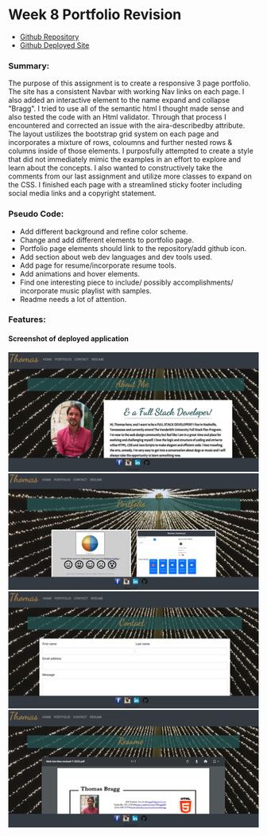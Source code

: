 # Week 8 Portfolio Revision


* [Github Repository](https://github.com/TBragg800/Week-8-Portfolio)
* [Github Deployed Site](https://tbragg800.github.io/Week-8-Portfolio/)

### Summary:
The purpose of this assignment is to create a responsive 3 page portfolio. The site has a consistent Navbar with working Nav links on each page. I also added an interactive element to the name expand and collapse "Bragg". I tried to use all of the semantic html I thought made sense and also tested the code with an Html validator. Through that process I encountered and corrected an issue with the aira-describedby attribute. The layout ustilizes the bootstrap grid system on each page and incorporates a mixture of rows, coloumns and further nested rows & columns inside of those elements. I purposfully attempted to create a style that did not immediately mimic the examples in an effort to explore and learn about the concepts. I also wanted to constructively take the comments from our last assignment and utilize more classes to expand on the CSS. I finished each page with a streamlined sticky footer including social media links and a copyright statement.


### Pseudo Code:
* Add different background and refine color scheme.
* Change and add different elements to portfolio page.
* Portfolio page elements should link to the repository/add github icon.
* Add section about web dev languages and dev tools used.
* Add page for resume/incorporate resume tools.
* Add animations and hover elements.
* Find one interesting piece to include/ possibly accomplishments/
    incorporate music playlist with samples.
* Readme needs a lot of attention.

### Features:


#### Screenshot of deployed application
![](assets/indexpg.png)
![](assets/portfoliopg.png)
![](assets/contactpg.png)
![](assets/resumepg.png)